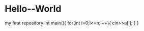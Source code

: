 # Hello--World
my first repository
int main(){
    for(int i=0;i<=n;i++){
        cin>>a[i];
    }
}
